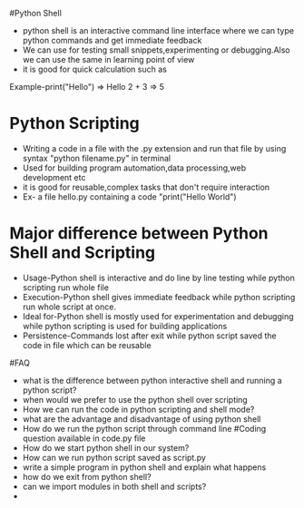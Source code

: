#Python Shell
- python shell is an interactive command line interface where we can type
python commands and get immediate feedback
- We can use for testing small snippets,experimenting or debugging.Also we can use the same in learning point of view
- it is good for quick calculation such as 
   
Example-print("Hello") => Hello
        2 + 3 => 5

# Python Scripting
- Writing a code in a file with the .py extension and run that file by using syntax
"python filename.py" in terminal
- Used for building program automation,data processing,web development etc
- it is good for reusable,complex tasks that don't require interaction
- Ex- a file hello.py containing a code 
   "print("Hello World")

# Major difference between Python Shell and Scripting
- Usage-Python shell is interactive and do line by line testing while python scripting run whole file
- Execution-Python shell gives immediate feedback while python scripting run whole script at once.
- Ideal for-Python shell is mostly used for experimentation and debugging while python scripting is used for building applications
- Persistence-Commands lost after exit while python script saved the code in file which can be reusable

#FAQ
- what is the difference between python interactive shell and running a python script?
- when would we prefer to use the python shell over scripting
- How we can run the code in python scripting and shell mode?
- what are the advantage and disadvantage of using python shell
- How do we run the python script through command line
#Coding question available in code.py file
- How do we start python shell in our system?
- How can we run python script saved as script.py
- write a simple program in python shell and explain what happens
- how do we exit from python shell?
- can we import modules in both shell and scripts?
- 